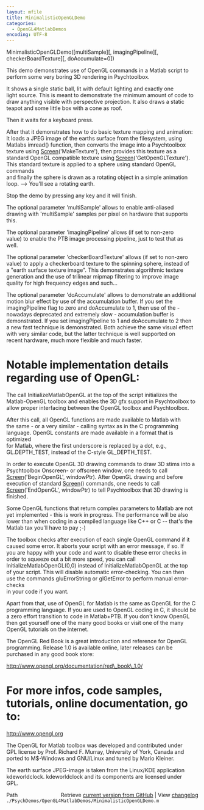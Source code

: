 ```yaml
---
layout: mfile
title: MinimalisticOpenGLDemo
categories:
  - OpenGL4MatlabDemos
encoding: UTF-8
---
```


MinimalisticOpenGLDemo([multiSample][, imagingPipeline][, checkerBoardTexture][, doAccumulate=0])  

This demo demonstrates use of OpenGL commands in a Matlab script to  
perform some very boring 3D rendering in Psychtoolbox.  

It shows a single static ball, lit with default lighting and exactly one  
light source. This is meant to demonstrate the minimum amount of code to  
draw anything visible with perspective projection. It also draws a static  
teapot and some little box with a cone as roof.  

Then it waits for a keyboard press.  

After that it demonstrates how to do basic texture mapping and animation:  
It loads a JPEG image of the earths surface from the filesystem, using  
Matlabs imread() function, then converts the image into a Psychtoolbox  
texture using [Screen](/docs/Screen)('MakeTexture'), then provides this texture as a  
standard OpenGL compatible texture using [Screen](/docs/Screen)('GetOpenGLTexture').  
This standard texture is applied to a sphere using standard OpenGL commands  
and finally the sphere is drawn as a rotating object in a simple animation  
loop. --\> You'll see a rotating earth.  

Stop the demo by pressing any key and it will finish.  

The optional parameter 'multiSample' allows to enable anti-aliased  
drawing with 'multiSample' samples per pixel on hardware that supports  
this.  

The optional parameter 'imagingPipeline' allows (if set to non-zero  
value) to enable the PTB image processing pipeline, just to test that as  
well.  

The optional parameter 'checkerBoardTexture' allows (if set to non-zero  
value) to apply a checkerboard texture to the spinning sphere, instead of  
a "earth surface texture image". This demonstrates algorithmic texture  
generation and the use of trilinear mipmap filtering to improve image  
quality for high frequency edges and such...  

The optional parameter 'doAccumulate' allows to demonstrate an additional  
motion blur effect by use of the accumulation buffer. If you set the  
imagingPipeline flag to zero and doAccumulate to 1, then use of the -  
nowadays deprecated and extremely slow - accumulation buffer is  
demonstrated. If you set imagingPipeline to 1 and doAccumulate to 2 then  
a new fast technique is demonstrated. Both achieve the same visual effect  
with very similar code, but the latter technique is well supported on  
recent hardware, much more flexible and much faster.  


# Notable implementation details regarding use of OpenGL:  

The call InitializeMatlabOpenGL at the top of the script initializes the  
Matlab-OpenGL toolbox and enables the 3D gfx support in Psychtoolbox to  
allow proper interfacing between the OpenGL toolbox and Psychtoolbox.  

After this call, all OpenGL functions are made available to Matlab with  
the same - or a very similar - calling syntax as in the C programming  
language. OpenGL constants are made available in a format that is optimized  
for Matlab, where the first underscore is replaced by a dot, e.g.,  
GL.DEPTH\_TEST, instead of the C-style GL\_DEPTH\_TEST.  

In order to execute OpenGL 3D drawing commands to draw 3D stims into a  
Psychtoolbox Onscreen- or offscreen window, one needs to call  
[Screen](/docs/Screen)('BeginOpenGL', windowPtr). After OpenGL drawing and before  
execution of standard [Screen](/docs/Screen)() commands, one needs to call  
[Screen](/docs/Screen)('EndOpenGL', windowPtr) to tell Psychtoolbox that 3D drawing is  
finished.  

Some OpenGL functions that return complex parameters to Matlab are not  
yet implemented - this is work in progress. The performance will be also  
lower than when coding in a compiled language like C++ or C -- that's the  
Matlab tax you'll have to pay ;-)  

The toolbox checks after execution of each single OpenGL command if it  
caused some error. It aborts your script with an error message, if so. If  
you are happy with your code and want to disable these error checks in  
order to squeeze out a bit more speed, you can call  
InitializeMatlabOpenGL(0,0) instead of InitializeMatlabOpenGL at the top  
of your script. This will disable automatic error-checking. You can then  
use the commands gluErrorString or glGetError to perform manual error-checks  
in your code if you want.  

Apart from that, use of OpenGL for Matlab is the same as OpenGL for the C  
programming language. If you are used to OpenGL coding in C, it should be  
a zero effort transition to code in Matlab+PTB. If you don't know OpenGL  
then get yourself one of the many good books or visit one of the many  
OpenGL tutorials on the internet.  

The OpenGL Red Book is a great introduction and reference for OpenGL  
programming. Release 1.0 is available online, later releases can be  
purchased in any good book store:  

http://www.opengl.org/documentation/red\_book\_1.0/  

# For more infos, code samples, tutorials, online documentation, go to:  

http://www.opengl.org  

The OpenGL for Matlab toolbox was developed and contributed under  
GPL license by Prof. Richard F. Murray, University of York, Canada and  
ported to M$-Windows and GNU/Linux and tuned by Mario Kleiner.  

The earth surface JPEG-image is taken from the Linux/KDE application  
kdeworldclock. kdeworldclock and its components are licensed under  
GPL.  


<div class="code_header" style="text-align:right;">
  <span style="float:left;">Path&nbsp;&nbsp;</span> <span class="counter">Retrieve <a href=
  "https://raw.github.com/Psychtoolbox-3/Psychtoolbox-3/beta/./PsychDemos/OpenGL4MatlabDemos/MinimalisticOpenGLDemo.m">current version from GitHub</a> | View <a href=
  "https://github.com/Psychtoolbox-3/Psychtoolbox-3/commits/beta/./PsychDemos/OpenGL4MatlabDemos/MinimalisticOpenGLDemo.m">changelog</a></span>
</div>
<div class="code">
  <code>./PsychDemos/OpenGL4MatlabDemos/MinimalisticOpenGLDemo.m</code>
</div>
